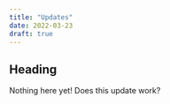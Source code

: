 ```yaml
---
title: "Updates"
date: 2022-03-23
draft: true
---
```

## Heading

Nothing here yet!  Does this update work?
